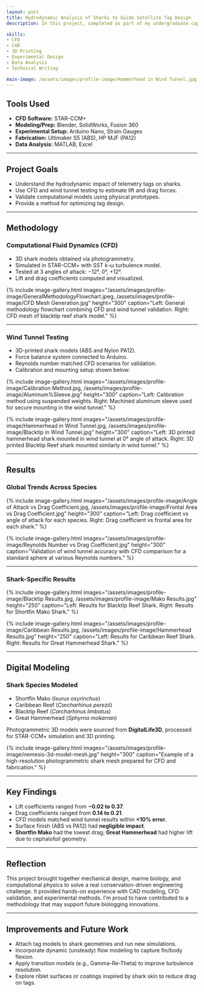 ```yaml
---
layout: post
title: Hydrodynamic Analysis of Sharks to Guide Satellite Tag Design
description: In this project, completed as part of my undergraduate capstone at Oregon State University, I analyzed the hydrodynamic impact of satellite telemetry tags on sharks. Using CFD modeling and wind tunnel validation, the team and I developed a repeatable methodology to evaluate tag-induced drag and lift across different shark species.

skills: 
- CFD
- CAD
- 3D Printing
- Experimental Design
- Data Analysis
- Technical Writing

main-image: /assets/images/profile-image/Hammerhead in Wind Tunnel.jpg
---
```


## Tools Used
- **CFD Software:** STAR-CCM+
- **Modeling/Prep:** Blender, SolidWorks, Fusion 360
- **Experimental Setup:** Arduino Nano, Strain Gauges
- **Fabrication:** Ultimaker S5 (ABS), HP MJF (PA12)
- **Data Analysis:** MATLAB, Excel

---

## Project Goals
- Understand the hydrodynamic impact of telemetry tags on sharks.
- Use CFD and wind tunnel testing to estimate lift and drag forces.
- Validate computational models using physical prototypes.
- Provide a method for optimizing tag design.

---

## Methodology

### Computational Fluid Dynamics (CFD)
- 3D shark models obtained via photogrammetry.
- Simulated in STAR-CCM+ with SST k-ω turbulence model.
- Tested at 3 angles of attack: −12°, 0°, +12°.
- Lift and drag coefficients computed and visualized.

{% include image-gallery.html 
  images="/assets/images/profile-image/GeneralMethodologyFlowchart.jpeg, /assets/images/profile-image/CFD Mesh Generation.jpg" 
  height="300" 
  caption="Left: General methodology flowchart combining CFD and wind tunnel validation. Right: CFD mesh of blacktip reef shark model." 
%}

---

### Wind Tunnel Testing
- 3D-printed shark models (ABS and Nylon PA12).
- Force balance system connected to Arduino.
- Reynolds number matched CFD scenarios for validation.
- Calibration and mounting setup shown below:

{% include image-gallery.html 
  images="/assets/images/profile-image/Calibration Method.jpg, /assets/images/profile-image/Aluminum%Sleeve.jpg" 
  height="300" 
  caption="Left: Calibration method using suspended weights. Right: Machined aluminum sleeve used for secure mounting in the wind tunnel." 
%}

{% include image-gallery.html 
  images="/assets/images/profile-image/Hammerhead in Wind Tunnel.jpg, /assets/images/profile-image/Blacktip in Wind Tunnel.jpg" 
  height="300" 
  caption="Left: 3D printed hammerhead shark mounted in wind tunnel at 0° angle of attack. Right: 3D printed Blacktip Reef shark mounted similarly in wind tunnel." 
%}

---

## Results

### Global Trends Across Species

{% include image-gallery.html 
  images="/assets/images/profile-image/Angle of Attack vs Drag Coefficient.jpg, /assets/images/profile-image/Frontal Area vs Drag Coefficient.jpg" 
  height="300" 
  caption="Left: Drag coefficient vs angle of attack for each species. Right: Drag coefficient vs frontal area for each shark." 
%}

{% include image-gallery.html 
  images="/assets/images/profile-image/Reynolds Number vs Drag Coefficient.jpg" 
  height="300" 
  caption="Validation of wind tunnel accuracy with CFD comparison for a standard sphere at various Reynolds numbers." 
%}

---

### Shark-Specific Results

{% include image-gallery.html 
  images="/assets/images/profile-image/Blacktip Results.jpg, /assets/images/profile-image/Mako Results.jpg" 
  height="250" 
  caption="Left: Results for Blacktip Reef Shark. Right: Results for Shortfin Mako Shark." 
%}

{% include image-gallery.html 
  images="/assets/images/profile-image/Caribbean Results.jpg, /assets/images/profile-image/Hammerhead Results.jpg" 
  height="250" 
  caption="Left: Results for Caribbean Reef Shark. Right: Results for Great Hammerhead Shark." 
%}

---

## Digital Modeling

### Shark Species Modeled
- Shortfin Mako (*Isurus oxyrinchus*)
- Caribbean Reef (*Carcharhinus perezii*)
- Blacktip Reef (*Carcharhinus limbatus*)
- Great Hammerhead (*Sphyrna mokarran*)

Photogrammetric 3D models were sourced from **DigitalLife3D**, processed for STAR-CCM+ simulation and 3D printing.

{% include image-gallery.html 
  images="/assets/images/profile-image/nemesis-3d-model-mesh.jpg" 
  height="300" 
  caption="Example of a high-resolution photogrammetric shark mesh prepared for CFD and fabrication." 
%}

---

## Key Findings
- Lift coefficients ranged from **−0.02 to 0.37**.
- Drag coefficients ranged from **0.14 to 0.21**.
- CFD models matched wind tunnel results within **<10% error**.
- Surface finish (ABS vs PA12) had **negligible impact**.
- **Shortfin Mako** had the lowest drag; **Great Hammerhead** had higher lift due to cephalofoil geometry.

---

## Reflection

This project brought together mechanical design, marine biology, and computational physics to solve a real conservation-driven engineering challenge. It provided hands-on experience with CAD modeling, CFD validation, and experimental methods. I'm proud to have contributed to a methodology that may support future biologging innovations.

---

## Improvements and Future Work
- Attach tag models to shark geometries and run new simulations.
- Incorporate dynamic (unsteady) flow modeling to capture fin/body flexion.
- Apply transition models (e.g., Gamma-Re-Theta) to improve turbulence resolution.
- Explore riblet surfaces or coatings inspired by shark skin to reduce drag on tags.
